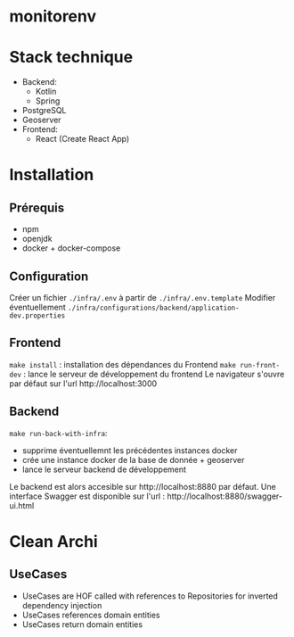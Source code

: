 # monitorenv


# Stack technique
- Backend: 
  - Kotlin 
  - Spring 
- PostgreSQL 
- Geoserver
- Frontend:
  - React (Create React App)

# Installation

## Prérequis
- npm
- openjdk
- docker + docker-compose

## Configuration

Créer un fichier `./infra/.env` à partir de `./infra/.env.template`
Modifier éventuellement `./infra/configurations/backend/application-dev.properties`

## Frontend

`make install` : installation des dépendances du Frontend
`make run-front-dev` : lance le serveur de développement du frontend
Le navigateur s'ouvre par défaut sur l'url http://localhost:3000

## Backend

`make run-back-with-infra`: 
  - supprime éventuellemnt les précédentes instances docker
  - crée une instance docker de la base de donnée + geoserver
  - lance le serveur backend de développement

Le backend est alors accesible sur http://localhost:8880 par défaut.
Une interface Swagger est disponible sur l'url : http://localhost:8880/swagger-ui.html
# Clean Archi
## UseCases
- UseCases are HOF called with references to Repositories for inverted dependency injection
- UseCases references domain entities
- UseCases return domain entities

